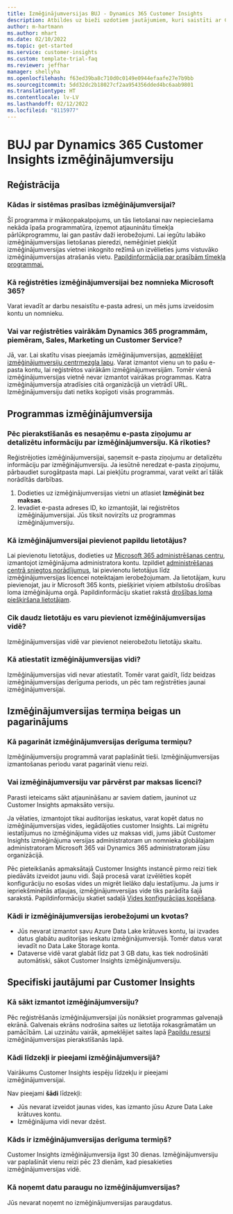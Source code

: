 ```yaml
---
title: Izmēģinājumversijas BUJ - Dynamics 365 Customer Insights
description: Atbildes uz bieži uzdotiem jautājumiem, kuri saistīti ar Customer Insights izmēģinājumversijas iestatīšanu un pārvaldību. Uzziniet, kā novērst platformas un lietotnes specifiskās problēmas.
author: m-hartmann
ms.author: mhart
ms.date: 02/10/2022
ms.topic: get-started
ms.service: customer-insights
ms.custom: template-trial-faq
ms.reviewer: jeffhar
manager: shellyha
ms.openlocfilehash: f63ed39ba8c710d0c0149e0944efaafe27e7b9bb
ms.sourcegitcommit: 5dd32dc2b18027cf2aa954356dded4bc6aab9801
ms.translationtype: HT
ms.contentlocale: lv-LV
ms.lasthandoff: 02/12/2022
ms.locfileid: "8115977"
---
```

# <a name="dynamics-365-customer-insights-trial-faq"></a>BUJ par Dynamics 365 Customer Insights izmēģinājumversiju

## <a name="sign-up"></a>Reģistrācija

### <a name="what-are-the-system-requirements-for-the-trial"></a>Kādas ir sistēmas prasības izmēģinājumversijai?

Šī programma ir mākoņpakalpojums, un tās lietošanai nav nepieciešama nekāda īpaša programmatūra, izņemot atjauninātu tīmekļa pārlūkprogrammu, lai gan pastāv daži ierobežojumi. Lai iegūtu labāko izmēģinājumversijas lietošanas pieredzi, nemēģiniet piekļūt izmēģinājumversijas vietnei inkognito režīmā un izvēlieties jums vistuvāko izmēģinājumversijas atrašanās vietu. [Papildinformācija par prasībām tīmekļa programmai.](/power-platform/admin/web-application-requirements)

### <a name="how-do-i-sign-up-for-the-trial-without-a-microsoft-365-tenant"></a>Kā reģistrēties izmēģinājumversijai bez nomnieka Microsoft 365?

Varat ievadīt ar darbu nesaistītu e-pasta adresi, un mēs jums izveidosim kontu un nomnieku.

### <a name="can-i-sign-up-for-multiple-dynamics-365-apps-such-as-sales-marketing-and-customer-service"></a>Vai var reģistrēties vairākām Dynamics 365 programmām, piemēram, Sales, Marketing un Customer Service?

Jā, var. Lai skatītu visas pieejamās izmēģinājumversijas, [apmeklējiet izmēģinājumversiju centrmezgla lapu](https://dynamics.microsoft.com/dynamics-365-free-trial). Varat izmantot vienu un to pašu e-pasta kontu, lai reģistrētos vairākām izmēģinājumversijām. Tomēr vienā izmēģinājumversijas vietnē nevar izmantot vairākas programmas. Katra izmēģinājumversija atradīsies citā organizācijā un vietrādī URL. Izmēģinājumversiju dati netiks kopīgoti visās programmās.

## <a name="trial-app"></a>Programmas izmēģinājumversija

### <a name="i-didnt-receive-the-trial-details-email-after-signing-up-what-should-i-do"></a>Pēc pierakstīšanās es nesaņēmu e-pasta ziņojumu ar detalizētu informāciju par izmēģinājumversiju. Kā rīkoties?

Reģistrējoties izmēģinājumversijai, saņemsit e-pasta ziņojumu ar detalizētu informāciju par izmēģinājumversiju. Ja iesūtnē neredzat e-pasta ziņojumu, pārbaudiet surogātpasta mapi. Lai piekļūtu programmai, varat veikt arī tālāk norādītās darbības.

1. Dodieties uz izmēģinājumversijas vietni un atlasiet **Izmēģināt bez maksas**.
1. Ievadiet e-pasta adreses ID, ko izmantojāt, lai reģistrētos izmēģinājumversijai. Jūs tiksit novirzīts uz programmas izmēģinājumversiju.

### <a name="how-do-i-add-more-users-to-a-trial"></a>Kā izmēģinājumversijai pievienot papildu lietotājus?

Lai pievienotu lietotājus, dodieties uz [Microsoft 365 administrēšanas centru](https://admin.microsoft.com), izmantojot izmēģinājuma administratora kontu. Izpildiet [administrēšanas centrā sniegtos norādījumus](/microsoft-365/admin/add-users/add-users), lai pievienotu lietotājus līdz izmēģinājumversijas licencei noteiktajam ierobežojumam. Ja lietotājam, kuru pievienojat, jau ir Microsoft 365 konts, piešķiriet viņiem atbilstošu drošības loma izmēģinājuma orgā. Papildinformāciju skatiet rakstā [drošības loma piešķiršana lietotājam](/power-platform/admin/create-users-assign-online-security-roles#assign-a-security-role-to-a-user).

### <a name="how-many-users-can-i-add-to-my-trial-environment"></a>Cik daudz lietotāju es varu pievienot izmēģinājumversijas vidē?

Izmēģinājumversijas vidē var pievienot neierobežotu lietotāju skaitu.

### <a name="how-do-i-reset-the-trial-environment"></a>Kā atiestatīt izmēģinājumversijas vidi?

Izmēģinājumversijas vidi nevar atiestatīt. Tomēr varat gaidīt, līdz beidzas izmēģinājumversijas derīguma periods, un pēc tam reģistrēties jaunai izmēģinājumversijai.

## <a name="trial-expiration-and-extension"></a>Izmēģinājumversijas termiņa beigas un pagarinājums

### <a name="how-do-i-extend-the-trial"></a>Kā pagarināt izmēģinājumversijas derīguma termiņu?

Izmēģinājumversiju programmā varat paplašināt tieši. Izmēģinājumversijas izmantošanas periodu varat pagarināt vienu reizi.

### <a name="can-i-convert-the-trial-to-a-paid-license"></a>Vai izmēģinājumversiju var pārvērst par maksas licenci?

Parasti ieteicams sākt atjaunināšanu ar saviem datiem, jauninot uz Customer Insights apmaksāto versiju. 

Ja vēlaties, izmantojot tikai auditorijas ieskatus, varat kopēt datus no izmēģinājumversijas vides, iegādājoties customer Insights. Lai migrētu iestatījumus no izmēģinājuma vides uz maksas vidi, jums jābūt Customer Insights izmēģinājuma versijas administratoram un nomnieka globālajam administratoram Microsoft 365 vai Dynamics 365 administratoram jūsu organizācijā. 

Pēc pieteikšanās apmaksātajā Customer Insights instancē pirmo reizi tiek piedāvāts izveidot jaunu vidi. Šajā procesā varat izvēlēties kopēt konfigurāciju no esošas vides un migrēt lielāko daļu iestatījumu. Ja jums ir iepriekšminētās atļaujas, izmēģinājumversijas vide tiks parādīta šajā sarakstā. Papildinformāciju skatiet sadaļā [Vides konfigurācijas kopēšana](audience-insights/manage-environments.md#copy-the-environment-configuration).

### <a name="what-are-the-trial-limits-and-quotas"></a>Kādi ir izmēģinājumversijas ierobežojumi un kvotas?

- Jūs nevarat izmantot savu Azure Data Lake krātuves kontu, lai izvades datus glabātu auditorijas ieskatu izmēģinājumversijā. Tomēr datus varat ievadīt no Data Lake Storage konta.
- Dataverse vidē varat glabāt līdz pat 3 GB datu, kas tiek nodrošināti automātiski, sākot Customer Insights izmēģinājumversiju.

## <a name="customer-insights-specific-questions"></a>Specifiski jautājumi par Customer Insights

### <a name="how-do-i-start-using-the-trial"></a>Kā sākt izmantot izmēģinājumversiju?

Pēc reģistrēšanās izmēģinājumversijai jūs nonāksiet programmas galvenajā ekrānā. Galvenais ekrāns nodrošina saites uz lietotāja rokasgrāmatām un pamācībām. Lai uzzinātu vairāk, apmeklējiet saites lapā [Papildu resursi](trial-signup.md#additional-resources) izmēģinājumversijas pierakstīšanās lapā.

### <a name="what-features-are-available-in-the-trial"></a>Kādi līdzekļi ir pieejami izmēģinājumversijā?

Vairākums Customer Insights iespēju līdzekļu ir pieejami izmēģinājumversijai.

Nav pieejami **šādi** līdzekļi: 
- Jūs nevarat izveidot jaunas vides, kas izmanto jūsu Azure Data Lake krātuves kontu.
- Izmēģinājuma vidi nevar dzēst. 

### <a name="how-long-does-the-trial-last"></a>Kāds ir izmēģinājumversijas derīguma termiņš?

Customer Insights izmēģinājumversija ilgst 30 dienas. Izmēģinājumversiju var paplašināt vienu reizi pēc 23 dienām, kad piesakieties izmēģinājumversijas vidē.

### <a name="how-do-i-remove-sample-data-from-the-trial"></a>Kā noņemt datu paraugu no izmēģinājumversijas?

Jūs nevarat noņemt no izmēģinājumversijas paraugdatus.
